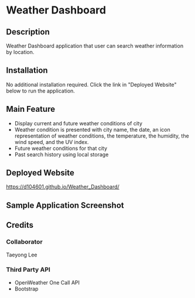 # Weather Dashboard

## Description

Weather Dashboard application that user can search weather information by location.

## Installation

No additional installation required. Click the link in "Deployed Website" below to run the application.

## Main Feature
* Display current and future weather conditions of city
* Weather condition is presented with city name, the date, an icon representation of weather conditions, the temperature, the humidity, the wind speed, and the UV index.
* Future weather conditions for that city
* Past search history using local storage

## Deployed Website
https://d104601.github.io/Weather_Dashboard/

## Sample Application Screenshot


## Credits

### Collaborator
Taeyong Lee 

### Third Party API
* OpenWeather One Call API
* Bootstrap